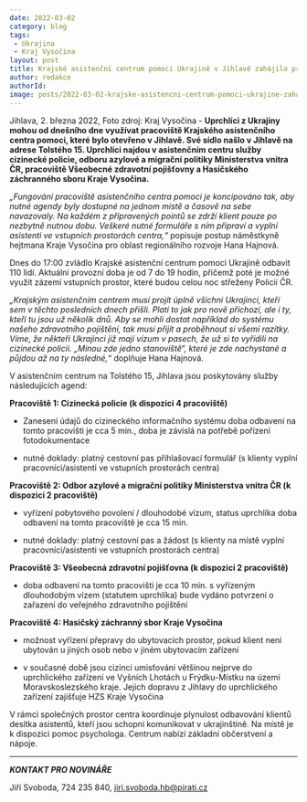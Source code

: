 ```yaml
---
date: 2022-03-02
category: blog
tags:
 - Ukrajina
 - Kraj Vysočina
layout: post
title: Krajské asistenční centrum pomoci Ukrajině v Jihlavě zahájilo provoz
author: redakce
authorId:
image: posts/2022-03-02-krajske-asistencni-centrum-pomoci-ukrajine-zahajilo-provoz.JPG
---
```


Jihlava, 2. března 2022, Foto zdroj: Kraj Vysočina - **Uprchlíci z Ukrajiny mohou od dnešního dne využívat pracoviště Krajského asistenčního centra pomoci, které bylo otevřeno v Jihlavě. Své sídlo našlo v Jihlavě na adrese Tolstého 15. Uprchlíci najdou v asistenčním centru služby cizinecké policie, odboru azylové a migrační politiky Ministerstva vnitra ČR, pracoviště Všeobecné zdravotní pojišťovny a Hasičského záchranného sboru Kraje Vysočina.**

*„Fungování pracoviště asistenčního centra pomoci je koncipováno tak, aby nutné agendy byly dostupné na jednom místě a časově na sebe navazovaly. Na každém z připravených pointů se zdrží klient pouze po nezbytně nutnou dobu. Veškeré nutné formuláře s ním připraví a vyplní asistenti ve vstupních prostorách centra,“* popisuje postup náměstkyně hejtmana Kraje Vysočina pro oblast regionálního rozvoje Hana Hajnová.

Dnes do 17:00 zvládlo Krajské asistenční centrum pomoci Ukrajině odbavit 110 lidí. Aktuální provozní doba je od 7 do 19 hodin, přičemž poté je možné využít zázemí vstupních prostor, které budou celou noc střeženy Policií ČR. 

*„Krajským asistenčním centrem musí projít úplně všichni Ukrajinci, kteří sem v těchto posledních dnech přišli. Platí to jak pro nově příchozí, ale i ty, kteří tu jsou už několik dnů. Aby se mohli dostat například do systému našeho zdravotního pojištění, tak musí přijít a proběhnout si všemi razítky. Víme, že někteří Ukrajinci již mají vízum v pasech, že už si to vyřídili na cizinecké policii. „Minou zde jedno stanoviště“, které je zde nachystané a půjdou až na ty následné,“* doplňuje Hana Hajnová.

V asistenčním centrum na Tolstého 15, Jihlava jsou poskytovány služby následujících agend: 

**Pracoviště 1: Cizinecká policie (k dispozici 4 pracoviště)** 

- Zanesení údajů do cizineckého informačního systému doba odbavení na tomto pracovišti je cca 5 min., doba je závislá na potřebě pořízení fotodokumentace 

- nutné doklady: platný cestovní pas přihlašovací formulář (s klienty vyplní pracovníci/asistenti ve vstupních prostorách centra) 

**Pracoviště 2: Odbor azylové a migrační politiky Ministerstva vnitra ČR (k dispozici 2 pracoviště)** 

- vyřízení pobytového povolení / dlouhodobé vízum, status uprchlíka doba odbavení na tomto pracoviště je cca 15 min. 

- nutné doklady: platný cestovní pas a žádost (s klienty na místě vyplní pracovníci/asistenti ve vstupních prostorách centra) 

**Pracoviště 3: Všeobecná zdravotní pojišťovna (k dispozici 2 pracoviště)**

- doba odbavení na tomto pracovišti je cca 10 min. s vyřízeným dlouhodobým vízem (statutem uprchlíka) bude vydáno potvrzení o zařazení do veřejného zdravotního pojištění 

**Pracoviště 4: Hasičský záchranný sbor Kraje Vysočina** 

- možnost vyřízení přepravy do ubytovacích prostor, pokud klient není ubytován u jiných osob nebo v jiném ubytovacím zařízení

- v současné době jsou cizinci umisťováni většinou nejprve do uprchlického zařízení ve Vyšních Lhotách u Frýdku-Místku na území Moravskoslezského kraje. Jejich dopravu z Jihlavy do uprchlického zařízení zajišťuje HZS Kraje Vysočina

V rámci společných prostor centra koordinuje plynulost odbavování klientů desítka asistentů, kteří jsou schopni komunikovat v ukrajinštině. Na místě je k dispozici pomoc psychologa. Centrum nabízí základní občerstvení a nápoje.

---

***KONTAKT PRO NOVINÁŘE*** 

Jiří Svoboda, 724 235 840, <jiri.svoboda.hb@pirati.cz>
